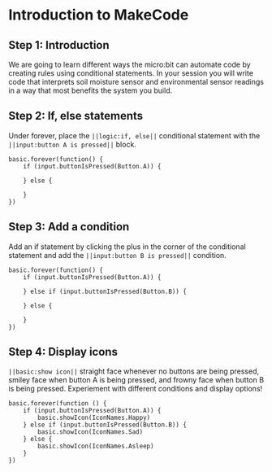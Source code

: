 # Introduction to MakeCode

## Step 1: Introduction

We are going to learn different ways the micro:bit can automate code by creating rules using conditional statements. In your session you will write code that interprets soil moisture sensor and environmental sensor readings in a way that most benefits the system you build.

## Step 2: If, else statements
   
Under forever, place the ``||logic:if, else||`` conditional statement with the ``||input:button A is pressed||`` block.

```blocks
basic.forever(function() {
    if (input.buttonIsPressed(Button.A)) {

    } else {

    }
})
```

## Step 3: Add a condition

Add an if statement by clicking the plus in the corner of the conditional statement and add the ``||input:button B is pressed||`` condition.

```blocks
basic.forever(function() {
    if (input.buttonIsPressed(Button.A)) {

    } else if (input.buttonIsPressed(Button.B)) {

    } else {
    
    }
})
```

## Step 4: Display icons

``||basic:show icon||`` straight face whenever no buttons are being pressed, smiley face when button A is being pressed, and frowny face when button B is being pressed. Experiement with different conditions and display options!

```blocks
basic.forever(function () {
    if (input.buttonIsPressed(Button.A)) {
        basic.showIcon(IconNames.Happy)
    } else if (input.buttonIsPressed(Button.B)) {
        basic.showIcon(IconNames.Sad)
    } else {
        basic.showIcon(IconNames.Asleep)
    }
})
```